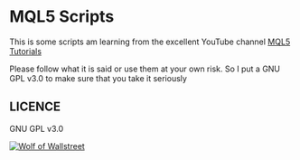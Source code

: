 # MQL5 Scripts

This is some scripts am learning from the excellent YouTube channel [MQL5 Tutorials](https://www.youtube.com/channel/UCokIBdJXNOSOeYkKDvENWYA)

Please follow what it is said or use them at your own risk. So I put a GNU GPL v3.0 to make sure that you take it seriously

## LICENCE

GNU GPL v3.0

[![Wolf of Wallstreet](https://media.giphy.com/media/n5sdh00OGVpgA/giphy.gif)](https://media.giphy.com/media/n5sdh00OGVpgA/giphy.gif)
